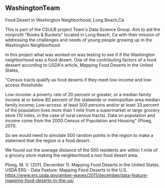 ## WashingtonTeam


Food Desert in Washington Neighborhood, Long Beach,Ca


This is part of the CSULB project Team's Data Science Group. Aim to aid the nonprofit "Books & Buckets" located in Long Beach, Ca with their mission of addressing the challenges and needs of young people growing up in the Washington Neighborhood.

In this project what was worked on was testing to see if if the Washington neighborhood was a food desert. One of the contributing factors of a food dessert according to USDA's article, Mapping Food Deserts in the United States, 

"Census tracts qualify as food deserts if they meet low-income and low-access thresholds:

Low-income: a poverty rate of 20 percent or greater, or a median family income at or below 80 percent of the statewide or metropolitan area median family income;
Low-access: at least 500 persons and/or at least 33 percent of the population lives more than 1 mile from a supermarket or large grocery store (10 miles, in the case of rural census tracts).
Data on population and income come from the 2000 Census of Population and Housing" (Ploeg, 2011).

So we would need to simulate 500 random points in the region to make a statement that the region is a food desert.

We found out the average distance of the 500 residents are within 1 mile of a grocery store making the neighborhood a non food desert area. 

Ploeg, M. V. (2011, December 1). Mapping Food Deserts in the United States. USDA ERS - Data Feature: Mapping Food Deserts in the U.S. https://www.ers.usda.gov/amber-waves/2011/december/data-feature-mapping-food-deserts-in-the-us/ 
